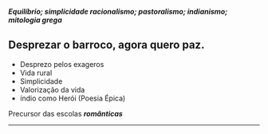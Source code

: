 ***Equilíbrio; simplicidade racionalismo; pastoralismo; indianismo; mitologia grega***

## Desprezar o barroco, agora quero paz.

- Desprezo pelos exageros
- Vida rural
- Simplicidade
- Valorização da vida
- índio como Herói (Poesia Épica)

Precursor das escolas ***românticas*** 

---
